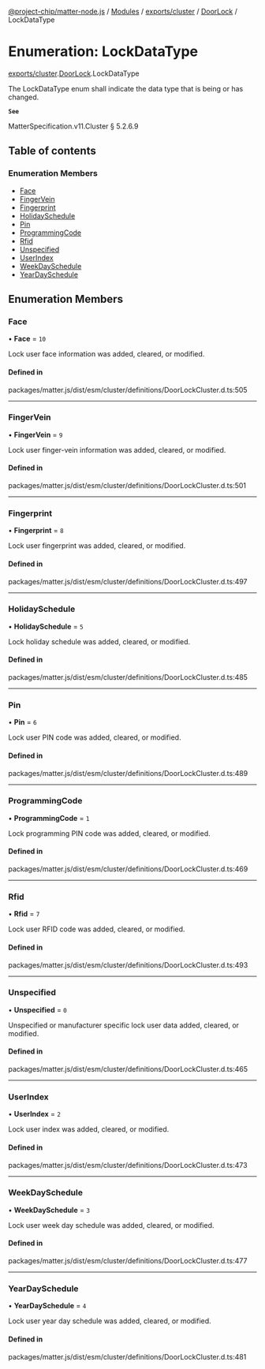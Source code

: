 [@project-chip/matter-node.js](../README.md) / [Modules](../modules.md) / [exports/cluster](../modules/exports_cluster.md) / [DoorLock](../modules/exports_cluster.DoorLock.md) / LockDataType

# Enumeration: LockDataType

[exports/cluster](../modules/exports_cluster.md).[DoorLock](../modules/exports_cluster.DoorLock.md).LockDataType

The LockDataType enum shall indicate the data type that is being or has changed.

**`See`**

MatterSpecification.v11.Cluster § 5.2.6.9

## Table of contents

### Enumeration Members

- [Face](exports_cluster.DoorLock.LockDataType.md#face)
- [FingerVein](exports_cluster.DoorLock.LockDataType.md#fingervein)
- [Fingerprint](exports_cluster.DoorLock.LockDataType.md#fingerprint)
- [HolidaySchedule](exports_cluster.DoorLock.LockDataType.md#holidayschedule)
- [Pin](exports_cluster.DoorLock.LockDataType.md#pin)
- [ProgrammingCode](exports_cluster.DoorLock.LockDataType.md#programmingcode)
- [Rfid](exports_cluster.DoorLock.LockDataType.md#rfid)
- [Unspecified](exports_cluster.DoorLock.LockDataType.md#unspecified)
- [UserIndex](exports_cluster.DoorLock.LockDataType.md#userindex)
- [WeekDaySchedule](exports_cluster.DoorLock.LockDataType.md#weekdayschedule)
- [YearDaySchedule](exports_cluster.DoorLock.LockDataType.md#yeardayschedule)

## Enumeration Members

### Face

• **Face** = ``10``

Lock user face information was added, cleared, or modified.

#### Defined in

packages/matter.js/dist/esm/cluster/definitions/DoorLockCluster.d.ts:505

___

### FingerVein

• **FingerVein** = ``9``

Lock user finger-vein information was added, cleared, or modified.

#### Defined in

packages/matter.js/dist/esm/cluster/definitions/DoorLockCluster.d.ts:501

___

### Fingerprint

• **Fingerprint** = ``8``

Lock user fingerprint was added, cleared, or modified.

#### Defined in

packages/matter.js/dist/esm/cluster/definitions/DoorLockCluster.d.ts:497

___

### HolidaySchedule

• **HolidaySchedule** = ``5``

Lock holiday schedule was added, cleared, or modified.

#### Defined in

packages/matter.js/dist/esm/cluster/definitions/DoorLockCluster.d.ts:485

___

### Pin

• **Pin** = ``6``

Lock user PIN code was added, cleared, or modified.

#### Defined in

packages/matter.js/dist/esm/cluster/definitions/DoorLockCluster.d.ts:489

___

### ProgrammingCode

• **ProgrammingCode** = ``1``

Lock programming PIN code was added, cleared, or modified.

#### Defined in

packages/matter.js/dist/esm/cluster/definitions/DoorLockCluster.d.ts:469

___

### Rfid

• **Rfid** = ``7``

Lock user RFID code was added, cleared, or modified.

#### Defined in

packages/matter.js/dist/esm/cluster/definitions/DoorLockCluster.d.ts:493

___

### Unspecified

• **Unspecified** = ``0``

Unspecified or manufacturer specific lock user data added, cleared, or modified.

#### Defined in

packages/matter.js/dist/esm/cluster/definitions/DoorLockCluster.d.ts:465

___

### UserIndex

• **UserIndex** = ``2``

Lock user index was added, cleared, or modified.

#### Defined in

packages/matter.js/dist/esm/cluster/definitions/DoorLockCluster.d.ts:473

___

### WeekDaySchedule

• **WeekDaySchedule** = ``3``

Lock user week day schedule was added, cleared, or modified.

#### Defined in

packages/matter.js/dist/esm/cluster/definitions/DoorLockCluster.d.ts:477

___

### YearDaySchedule

• **YearDaySchedule** = ``4``

Lock user year day schedule was added, cleared, or modified.

#### Defined in

packages/matter.js/dist/esm/cluster/definitions/DoorLockCluster.d.ts:481
